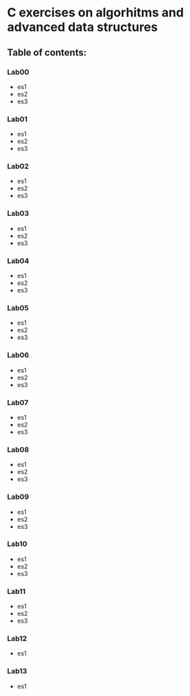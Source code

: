 # C exercises on algorhitms and advanced data structures
## Table of contents:

### Lab00
  * es1
  * es2
  * es3

### Lab01
  * es1
  * es2
  * es3
  
### Lab02
  * es1
  * es2
  * es3
  
### Lab03
  * es1
  * es2
  * es3
  
### Lab04
  * es1
  * es2
  * es3
  
### Lab05
  * es1
  * es2
  * es3
  
### Lab06
  * es1
  * es2
  * es3
  
### Lab07
  * es1
  * es2
  * es3
  
### Lab08
  * es1
  * es2
  * es3
  
### Lab09
  * es1
  * es2
  * es3
  
### Lab10
  * es1
  * es2
  * es3
  
### Lab11
  * es1
  * es2
  * es3
  
### Lab12
  * es1
  
### Lab13
  * es1
